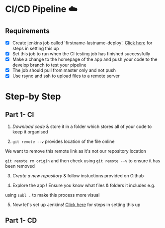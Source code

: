 # CI/CD Pipeline :cloud:
## Requirements
- [x] Create jenkins job called 'firstname-lastname-deploy'. [Click here](https://github.com/ugneokmanaite/NodeJS_AWS_Deploy_code) for steps in setting this up 
- [x] Set this job to run when the CI testing job has finished successfully
- [x] Make a change to the homepage of the app and push your code to the develop branch to test your pipeline 
- [x] The job should pull from master only and not push
- [x] Use rsync and ssh to upload files to a remote server

# Step-by Step

## Part 1- CI

1. *Download code* & store it in a folder which stores all of your code to keep it organised 

2. `git remote --v` provides location of the file online

We want to remove this remote link as it's not our repository location

`git remote rm origin` and then check using `git remote --v` to ensure it has been removed

3. *Create a new repository* & follow instuctions provided on Github

4. Explore the app ! Ensure you know what files & folders it includes e.g. 

using `subl .` to make this process more visual

5. Now let's set up Jenkins! [Click here](https://github.com/ugneokmanaite/NodeJS_AWS_Deploy_code) for steps in setting this up 


## Part 1- CD